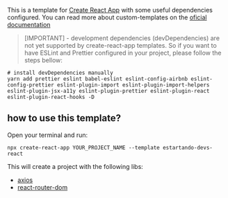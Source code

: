 This is a template for [Create React App](https://github.com/facebook/create-react-app) with some useful dependencies configured.
You can read more about custom-templates on the [oficial documentation](https://create-react-app.dev/docs/custom-templates/)

> [IMPORTANT] - development dependencies (devDependencies) are not yet supported by create-react-app templates. So if you want to have ESLint and Prettier configured in your project, please follow the steps bellow:

```shell
# install devDependencies manually
yarn add prettier eslint babel-eslint eslint-config-airbnb eslint-config-prettier eslint-plugin-import eslint-plugin-import-helpers eslint-plugin-jsx-a11y eslint-plugin-prettier eslint-plugin-react eslint-plugin-react-hooks -D
```

## how to use this template?

Open your terminal and run:
```shell
npx create-react-app YOUR_PROJECT_NAME --template estartando-devs-react
```

This will create a project with the following libs:

* [axios](https://github.com/axios/axios)
* [react-router-dom](https://reacttraining.com/react-router/web/guides/quick-start)

